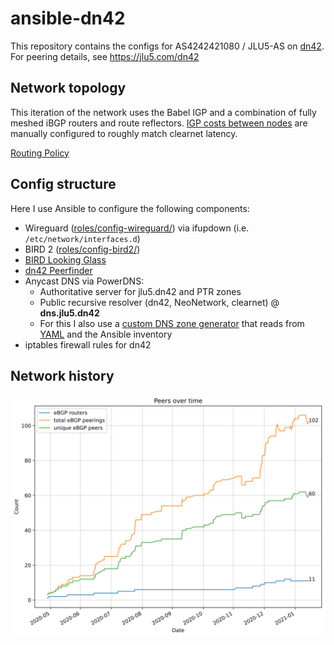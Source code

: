 # ansible-dn42

This repository contains the configs for AS4242421080 / JLU5-AS on [dn42](https://dn42.net/Home). For peering details, see https://jlu5.com/dn42

## Network topology

This iteration of the network uses the Babel IGP and a combination of fully meshed iBGP routers and route reflectors. [IGP costs between nodes](global-config/internal_costs.yml) are manually configured to roughly match clearnet latency.

[Routing Policy](ROUTING-POLICY.md)

## Config structure

Here I use Ansible to configure the following components:

- Wireguard ([roles/config-wireguard/](roles/config-wireguard/)) via ifupdown (i.e. `/etc/network/interfaces.d`)
- BIRD 2 ([roles/config-bird2/](roles/config-bird2/))
- [BIRD Looking Glass](https://github.com/sesa-me/bird-lg)
- [dn42 Peerfinder](https://dn42.us/peers)
- Anycast DNS via PowerDNS:
  - Authoritative server for jlu5.dn42 and PTR zones
  - Public recursive resolver (dn42, NeoNetwork, clearnet) @ **dns.jlu5.dn42**
  - For this I also use a [custom DNS zone generator](scripts/make-dns-zones.py) that reads from [YAML](global-config/dns-entries.yml) and the Ansible inventory
- iptables firewall rules for dn42

## Network history

![History of my network](history.svg)
